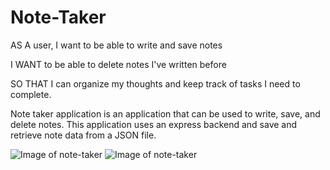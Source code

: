 # Note-Taker
AS A user, I want to be able to write and save notes

I WANT to be able to delete notes I've written before

SO THAT I can organize my thoughts and keep track of tasks I need to complete.

Note taker application is an application that can be used to write, save, and delete notes. This application uses an express backend and save and retrieve note data from a JSON file.

![Image of note-taker](https://blegesse-git.github.com/Develop/notepic.jpg)
![Image of note-taker](https://blegesse-git.github.com/Develop/notespic.jpg)
